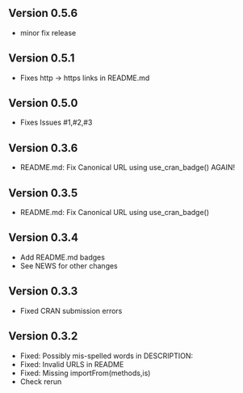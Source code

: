 ## Version 0.5.6
 
 - minor fix release

## Version 0.5.1 

 - Fixes http -> https links in README.md

## Version 0.5.0 

 - Fixes Issues #1,#2,#3
 

## Version 0.3.6

 - README.md: Fix Canonical URL using use_cran_badge()  AGAIN!


## Version 0.3.5

 - README.md: Fix Canonical URL using use_cran_badge()

## Version 0.3.4 

 - Add README.md badges
 - See NEWS for other changes

## Version 0.3.3 

 - Fixed CRAN submission errors 
 
## Version 0.3.2

 - Fixed: Possibly mis-spelled words in DESCRIPTION: 
 - Fixed: Invalid URLS in README
 - Fixed: Missing importFrom(methods,is)
 - Check rerun
 